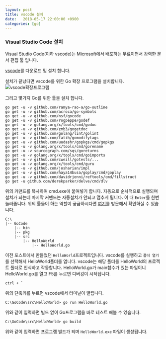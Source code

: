 ```yaml
---
layout: post
title: vscode 설치
date:   2018-05-17 22:00:00 +0900
categories: [go]
---
```


### Visual Studio Code 설치
Visual Studio Code(이하 vscode)는 Microsoft에서 배포하는 무료이면서 강력한 문서 편집 툴 입니다.

[vscode](https://code.visualstudio.com)를 다운로드 및 설치 합니다.

설치가 끝났다면 vscode를 위한 Go 확장 프로그램을 설치합니다.
![vscode확장프로그램]({{site.url}}/assets/codeext.png)

그리고 몇가지 Go를 위한 툴을 설치 합니다.

```text
go get -u -v github.com/ramya-rao-a/go-outline
go get -u -v github.com/acroca/go-symbols
go get -u -v github.com/nsf/gocode
go get -u -v github.com/rogpeppe/godef
go get -u -v golang.org/x/tools/cmd/godoc
go get -u -v github.com/zmb3/gogetdoc
go get -u -v github.com/golang/lint/golint
go get -u -v github.com/fatih/gomodifytags
go get -u -v github.com/uudashr/gopkgs/cmd/gopkgs
go get -u -v golang.org/x/tools/cmd/gorename
go get -u -v sourcegraph.com/sqs/goreturns
go get -u -v golang.org/x/tools/cmd/goimports
go get -u -v github.com/cweill/gotests/...
go get -u -v golang.org/x/tools/cmd/guru
go get -u -v github.com/josharian/impl
go get -u -v github.com/haya14busa/goplay/cmd/goplay
go get -u -v github.com/davidrjenni/reftools/cmd/fillstruct
go get -u github.com/derekparker/delve/cmd/dlv
```

위의 커맨드를 복사하여 cmd.exe에 붙여넣기 합니다. 자동으로 순차적으로 실행되며 설치가 되는데 마지막 커맨드는 자동설치가 안되고 멈추게 됩니다. 이 때 `Enter`를 한번 눌러줍니다.
위의 툴들이 하는 역할이 궁금하시다면 [여기](https://github.com/Microsoft/vscode-go/wiki/Go-tools-that-the-Go-extension-depends-on)를 방문해서 확인하실 수 있습니다.

```text
C:\
|-- GoCode
    |-- bin
    |-- pkg
    |-- src
        |-- HelloWorld
            |-- HelloWorld.go
```

이전 포스트에서 만들었던 `HelloWorld`프로젝트입니다.
vscode를 실행하고 `폴더 열기`를 선택해서 HelloWorld폴더를 엽니다.
vscode는 해당 폴더를 HelloWorld의 프로젝트 폴더로 인식하고 작동합니다. HelloWorld.go가 main함수가 있는 파일이니 HelloWorld.go를 열고 F5를 누르면 디버깅이 시작됩니다. 

```text
ctrl + `
```

위의 단축키를 누르면 vscode에서 터미널이 열립니다. 

```text
C:\GoCode\src\HelloWorld> go run HelloWorld.go
```

위와 같이 입력하면 빌드 없이 Go프로그램을 바로 테스트 해볼 수 있습니다.

```text
C:\GoCode\src\HelloWorld> go build
```

위와 같이 입력하면 프로그램 빌드가 되며 `HelloWorld.exe` 파일이 생성됩니다.